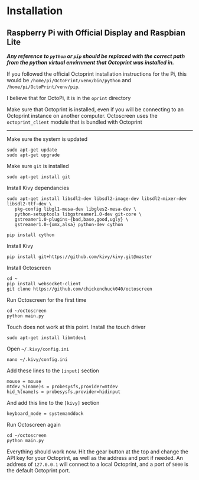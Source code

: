 # Installation

## Raspberry Pi with Official Display and Raspbian Lite

***Any reference to `python` or `pip` should be replaced with the correct path from the python virtual envirnment that Octoprint was installed in.***

If you followed the official Octoprint installation instructions for the Pi, this would be `/home/pi/OctoPrint/venv/bin/python` and `/home/pi/OctoPrint/venv/pip`.

I believe that for OctoPi, it is in the `oprint` directory

Make sure that Octoprint is installed, even if you will be connecting to an Octoprint instance on another computer.
Octoscreen uses the `octoprint_client` module that is bundled with Octoprint

------

Make sure the system is updated
```
sudo apt-get update
sudo apt-get upgrade
```

Make sure `git` is installed
```
sudo apt-get install git
```

Install Kivy dependancies
```
sudo apt-get install libsdl2-dev libsdl2-image-dev libsdl2-mixer-dev libsdl2-ttf-dev \
   pkg-config libgl1-mesa-dev libgles2-mesa-dev \
   python-setuptools libgstreamer1.0-dev git-core \
   gstreamer1.0-plugins-{bad,base,good,ugly} \
   gstreamer1.0-{omx,alsa} python-dev cython
   
pip install cython
```

Install Kivy
```
pip install git+https://github.com/kivy/kivy.git@master
```
Install Octoscreen
```
cd ~
pip install websocket-client
git clone https://github.com/chickenchuck040/octoscreen
```

Run Octoscreen for the first time
```
cd ~/octoscreen
python main.py
```
Touch does not work at this point.
Install the touch driver
```
sudo apt-get install libmtdev1
```

Open `~/.kivy/config.ini`
```
nano ~/.kivy/config.ini
```

Add these lines to the `[input]` section
```
mouse = mouse
mtdev_%(name)s = probesysfs,provider=mtdev
hid_%(name)s = probesysfs,provider=hidinput
```

And add this line to the `[kivy]` section
```
keyboard_mode = systemanddock
```
Run Octoscreen again
```
cd ~/octoscreen
python main.py
```
Everything should work now. 
Hit the gear button at the top and change the API key for your Octoprint, as well as the address and port if needed.
An address of `127.0.0.1` will connect to a local Octoprint, and a port of `5000` is the default Octoprint port.

